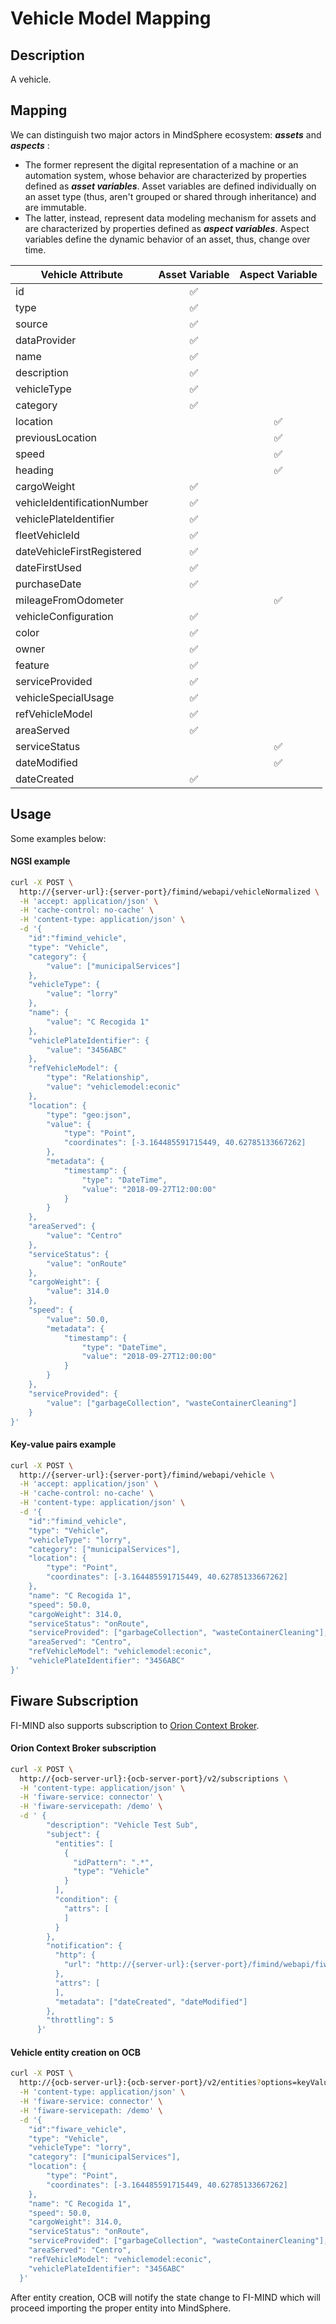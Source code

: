 # Vehicle Model Mapping

## Description

A vehicle.

## Mapping

We can distinguish two major actors in MindSphere ecosystem: _**assets**_ and _**aspects**_ :
* The former represent the digital representation of a machine or an automation system, whose behavior are characterized by properties defined as _**asset variables**_. Asset variables are defined individually on an asset type (thus, aren't grouped or shared through inheritance) and are immutable.
* The latter, instead, represent data modeling mechanism for assets and are characterized by properties defined as _**aspect variables**_. Aspect variables define the dynamic behavior of an asset, thus, change over time.

|  **Vehicle Attribute**  |  **Asset Variable**  |  **Aspect Variable**  |
|-----------------------------|:--------------------------:|:--------------------------:|
|  id  |  :white_check_mark:  |    |
|  type  |  :white_check_mark:  |    |
|  source  |  :white_check_mark:  |    |
|  dataProvider  |  :white_check_mark:  |    |
|  name  |  :white_check_mark:  |    |
|  description  |  :white_check_mark:  |    |
|  vehicleType  |  :white_check_mark:  |    |
|  category  |  :white_check_mark:  |    |
|  location  |    |  :white_check_mark:  |
|  previousLocation  |    |  :white_check_mark:  |
|  speed  |    |  :white_check_mark:  |
|  heading  |    |  :white_check_mark:  |
|  cargoWeight  |  :white_check_mark:  |    |
|  vehicleIdentificationNumber  |  :white_check_mark:  |    |
|  vehiclePlateIdentifier  |  :white_check_mark:  |    |
|  fleetVehicleId  |  :white_check_mark:  |    |
|  dateVehicleFirstRegistered  |  :white_check_mark:  |    |
|  dateFirstUsed  |  :white_check_mark:  |    |
|  purchaseDate  |  :white_check_mark:  |    |
|  mileageFromOdometer  |    |  :white_check_mark:  |
|  vehicleConfiguration  |  :white_check_mark:  |    |
|  color  |  :white_check_mark:  |    |
|  owner  |  :white_check_mark:  |    |
|  feature  |  :white_check_mark:  |    |
|  serviceProvided  |  :white_check_mark:  |    |
|  vehicleSpecialUsage  |  :white_check_mark:  |    |
|  refVehicleModel  |  :white_check_mark:  |    |
|  areaServed  |  :white_check_mark:  |    |
|  serviceStatus  |    |  :white_check_mark:  |
|  dateModified  |    |  :white_check_mark:  |
|  dateCreated  |  :white_check_mark:  |    |

## Usage

Some examples below:

#### NGSI example

```sh
curl -X POST \
  http://{server-url}:{server-port}/fimind/webapi/vehicleNormalized \
  -H 'accept: application/json' \
  -H 'cache-control: no-cache' \
  -H 'content-type: application/json' \
  -d '{
	"id":"fimind_vehicle",
    "type": "Vehicle",
    "category": {
        "value": ["municipalServices"]
    },
    "vehicleType": {
        "value": "lorry"
    },
    "name": {
        "value": "C Recogida 1"
    },
    "vehiclePlateIdentifier": {
        "value": "3456ABC"
    },
    "refVehicleModel": {
        "type": "Relationship",
        "value": "vehiclemodel:econic"
    },
    "location": {
        "type": "geo:json",
        "value": {
            "type": "Point",
            "coordinates": [-3.164485591715449, 40.62785133667262]
        },
        "metadata": {
            "timestamp": {
                "type": "DateTime",
                "value": "2018-09-27T12:00:00"
            }
        }
    },
    "areaServed": {
        "value": "Centro"
    },
    "serviceStatus": {
        "value": "onRoute"
    },
    "cargoWeight": {
        "value": 314.0
    },
    "speed": {
        "value": 50.0,
        "metadata": {
            "timestamp": {
                "type": "DateTime",
                "value": "2018-09-27T12:00:00"
            }
        }
    },
    "serviceProvided": {
        "value": ["garbageCollection", "wasteContainerCleaning"]
    }
}'
```
#### Key-value pairs example

```sh
curl -X POST \
  http://{server-url}:{server-port}/fimind/webapi/vehicle \
  -H 'accept: application/json' \
  -H 'cache-control: no-cache' \
  -H 'content-type: application/json' \
  -d '{
	"id":"fimind_vehicle",
    "type": "Vehicle",
    "vehicleType": "lorry",
    "category": ["municipalServices"],
    "location": {
        "type": "Point",
        "coordinates": [-3.164485591715449, 40.62785133667262]
    },
    "name": "C Recogida 1",
    "speed": 50.0,
    "cargoWeight": 314.0,
    "serviceStatus": "onRoute",
    "serviceProvided": ["garbageCollection", "wasteContainerCleaning"],
    "areaServed": "Centro",
    "refVehicleModel": "vehiclemodel:econic",
    "vehiclePlateIdentifier": "3456ABC"
}'
```

## Fiware Subscription

FI-MIND also supports subscription to [Orion Context Broker](https://fiware-orion.readthedocs.io/en/master/).

#### Orion Context Broker subscription

```sh
curl -X POST \
  http://{ocb-server-url}:{ocb-server-port}/v2/subscriptions \
  -H 'content-type: application/json' \
  -H 'fiware-service: connector' \
  -H 'fiware-servicepath: /demo' \
  -d ' {
        "description": "Vehicle Test Sub",
        "subject": {
          "entities": [
            {
              "idPattern": ".*",
              "type": "Vehicle"
            }
          ],
          "condition": {
            "attrs": [
            ]
          }
        },
        "notification": {
          "http": {
            "url": "http://{server-url}:{server-port}/fimind/webapi/fiware-notification"
          },
          "attrs": [
          ],
          "metadata": ["dateCreated", "dateModified"]
        },
        "throttling": 5
      }'
```

#### Vehicle entity creation on OCB

```sh
curl -X POST \
  http://{ocb-server-url}:{ocb-server-port}/v2/entities?options=keyValues \
  -H 'content-type: application/json' \
  -H 'fiware-service: connector' \
  -H 'fiware-servicepath: /demo' \
  -d '{
    "id":"fiware_vehicle",
    "type": "Vehicle",
    "vehicleType": "lorry",
    "category": ["municipalServices"],
    "location": {
        "type": "Point",
        "coordinates": [-3.164485591715449, 40.62785133667262]
    },
    "name": "C Recogida 1",
    "speed": 50.0,
    "cargoWeight": 314.0,
    "serviceStatus": "onRoute",
    "serviceProvided": ["garbageCollection", "wasteContainerCleaning"],
    "areaServed": "Centro",
    "refVehicleModel": "vehiclemodel:econic",
    "vehiclePlateIdentifier": "3456ABC"
  }'
```

After entity creation, OCB will notify the state change to FI-MIND which will proceed importing the proper entity into MindSphere.
